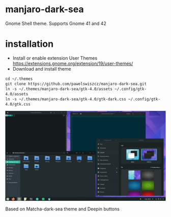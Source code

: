 # manjaro-dark-sea

Gnome Shell theme. Supports Gnome 41 and 42

# installation

- Install or enable extension User Themes https://extensions.gnome.org/extension/19/user-themes/
- Download and install theme

```
cd ~/.themes
git clone https://github.com/pawelswiszcz/manjaro-dark-sea.git
ln -s ~/.themes/manjaro-dark-sea/gtk-4.0/assets ~/.config/gtk-4.0/assets
ln -s ~/.themes/manjaro-dark-sea/gtk-4.0/gtk-dark.css ~/.config/gtk-4.0/gtk.css
```

<img src="assets/manjaro-dark-sea.png">

Based on Matcha-dark-sea theme and Deepin buttons